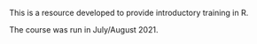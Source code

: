 This is a resource developed to provide introductory training in R. 

The course was run in July/August 2021. 
